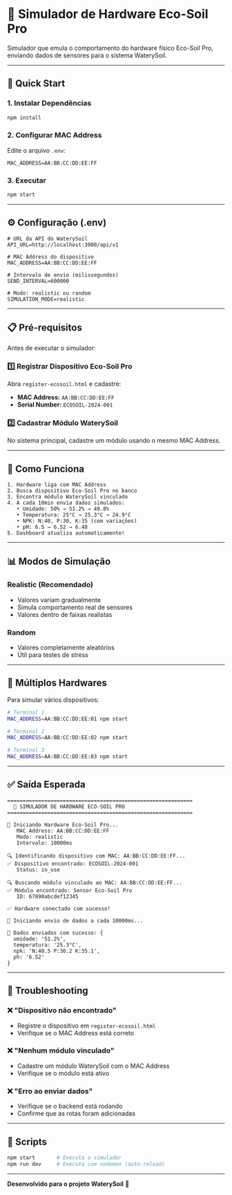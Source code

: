 # 🌱 Simulador de Hardware Eco-Soil Pro

Simulador que emula o comportamento do hardware físico Eco-Soil Pro, enviando dados de sensores para o sistema WaterySoil.

---

## 🚀 Quick Start

### 1. Instalar Dependências

```bash
npm install
```

### 2. Configurar MAC Address

Edite o arquivo `.env`:

```env
MAC_ADDRESS=AA:BB:CC:DD:EE:FF
```

### 3. Executar

```bash
npm start
```

---

## ⚙️ Configuração (.env)

```env
# URL da API do WaterySoil
API_URL=http://localhost:3000/api/v1

# MAC Address do dispositivo
MAC_ADDRESS=AA:BB:CC:DD:EE:FF

# Intervalo de envio (milissegundos)
SEND_INTERVAL=600000

# Modo: realistic ou random
SIMULATION_MODE=realistic
```

---

## 📋 Pré-requisitos

Antes de executar o simulador:

### 1️⃣ Registrar Dispositivo Eco-Soil Pro

Abra `register-ecosoil.html` e cadastre:
- **MAC Address:** `AA:BB:CC:DD:EE:FF`
- **Serial Number:** `ECOSOIL-2024-001`

### 2️⃣ Cadastrar Módulo WaterySoil

No sistema principal, cadastre um módulo usando o mesmo MAC Address.

---

## 🎯 Como Funciona

```
1. Hardware liga com MAC Address
2. Busca dispositivo Eco-Soil Pro no banco
3. Encontra módulo WaterySoil vinculado
4. A cada 10min envia dados simulados:
   • Umidade: 50% → 51.2% → 49.8%
   • Temperatura: 25°C → 25.3°C → 24.9°C
   • NPK: N:40, P:30, K:35 (com variações)
   • pH: 6.5 → 6.52 → 6.48
5. Dashboard atualiza automaticamente!
```

---

## 📊 Modos de Simulação

### Realistic (Recomendado)
- Valores variam gradualmente
- Simula comportamento real de sensores
- Valores dentro de faixas realistas

### Random
- Valores completamente aleatórios
- Útil para testes de stress

---

## 🔄 Múltiplos Hardwares

Para simular vários dispositivos:

```bash
# Terminal 1
MAC_ADDRESS=AA:BB:CC:DD:EE:01 npm start

# Terminal 2
MAC_ADDRESS=AA:BB:CC:DD:EE:02 npm start

# Terminal 3
MAC_ADDRESS=AA:BB:CC:DD:EE:03 npm start
```

---

## ✅ Saída Esperada

```
============================================================
  🌱 SIMULADOR DE HARDWARE ECO-SOIL PRO
============================================================

🚀 Iniciando Hardware Eco-Soil Pro...
   MAC Address: AA:BB:CC:DD:EE:FF
   Modo: realistic
   Intervalo: 10000ms

🔍 Identificando dispositivo com MAC: AA:BB:CC:DD:EE:FF...
✅ Dispositivo encontrado: ECOSOIL-2024-001
   Status: in_use

🔍 Buscando módulo vinculado ao MAC: AA:BB:CC:DD:EE:FF...
✅ Módulo encontrado: Sensor Eco-Soil Pro
   ID: 67890abcdef12345

✅ Hardware conectado com sucesso!

📡 Iniciando envio de dados a cada 10000ms...

📡 Dados enviados com sucesso: {
  umidade: '51.2%',
  temperatura: '25.3°C',
  npk: 'N:40.5 P:30.2 K:35.1',
  ph: '6.52'
}
```

---

## 🐛 Troubleshooting

### ❌ "Dispositivo não encontrado"
- Registre o dispositivo em `register-ecosoil.html`
- Verifique se o MAC Address está correto

### ❌ "Nenhum módulo vinculado"
- Cadastre um módulo WaterySoil com o MAC Address
- Verifique se o módulo está ativo

### ❌ "Erro ao enviar dados"
- Verifique se o backend está rodando
- Confirme que as rotas foram adicionadas

---

## 📝 Scripts

```bash
npm start       # Executa o simulador
npm run dev     # Executa com nodemon (auto-reload)
```

---

**Desenvolvido para o projeto WaterySoil** 🌱

